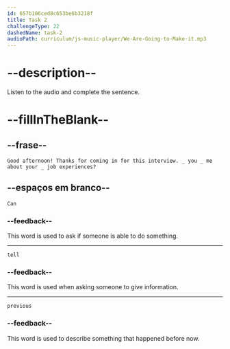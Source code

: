 ```yaml
---
id: 657b106ced8c653be6b3218f
title: Task 2
challengeType: 22
dashedName: task-2
audioPath: curriculum/js-music-player/We-Are-Going-to-Make-it.mp3
---
```


<!--
AUDIO REFERENCE: 

Anna: Good afternoon! Thanks for coming in for this interview. Can you tell me about your previous job experiences?

-->

# --description--

Listen to the audio and complete the sentence.

# --fillInTheBlank--

## --frase--

`Good afternoon! Thanks for coming in for this interview. _ you _ me about your _ job experiences?`

## --espaços em branco--

`Can`

### --feedback--

This word is used to ask if someone is able to do something.

---

`tell`

### --feedback--

This word is used when asking someone to give information.

---

`previous`

### --feedback--

This word is used to describe something that happened before now.


